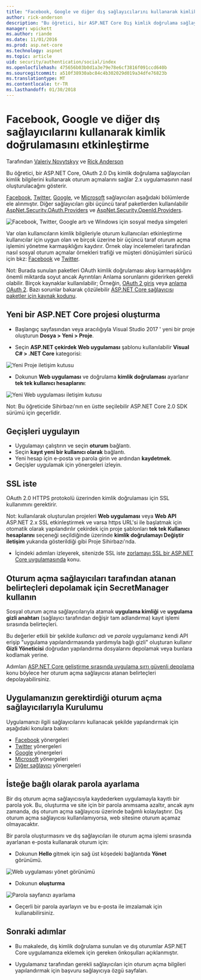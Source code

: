 ```yaml
---
title: "Facebook, Google ve diğer dış sağlayıcılarını kullanarak kimlik doğrulamasını etkinleştirme"
author: rick-anderson
description: "Bu öğretici, bir ASP.NET Core Dış kimlik doğrulama sağlayıcıları ile OAuth 2.0 kullanan 2.x uygulamasının nasıl oluşturulacağını gösterir."
manager: wpickett
ms.author: riande
ms.date: 11/01/2016
ms.prod: asp.net-core
ms.technology: aspnet
ms.topic: article
uid: security/authentication/social/index
ms.openlocfilehash: 475656b03b0d1a3e79e78e6cf3816f091ccd640b
ms.sourcegitcommit: a510f38930abc84c4b302029d019a34dfe76823b
ms.translationtype: MT
ms.contentlocale: tr-TR
ms.lasthandoff: 01/30/2018
---
```

# <a name="enabling-authentication-using-facebook-google-and-other-external-providers"></a>Facebook, Google ve diğer dış sağlayıcılarını kullanarak kimlik doğrulamasını etkinleştirme

<a name="security-authentication-social-logins"></a>

Tarafından [Valeriy Novytskyy](https://github.com/01binary) ve [Rick Anderson](https://twitter.com/RickAndMSFT)

Bu öğretici, bir ASP.NET Core, OAuth 2.0 Dış kimlik doğrulama sağlayıcıları kimlik bilgilerini kullanarak oturum açmalarını sağlar 2.x uygulamasının nasıl oluşturulacağını gösterir.

[Facebook](facebook-logins.md), [Twitter](twitter-logins.md), [Google](google-logins.md), ve [Microsoft](microsoft-logins.md) sağlayıcıları aşağıdaki bölümlerde ele alınmıştır. Diğer sağlayıcıları gibi üçüncü taraf paketlerden kullanılabilir [AspNet.Security.OAuth.Providers](https://github.com/aspnet-contrib/AspNet.Security.OAuth.Providers) ve [AspNet.Security.OpenId.Providers](https://github.com/aspnet-contrib/AspNet.Security.OpenId.Providers).

![Facebook, Twitter, Google artı ve Windows için sosyal medya simgeleri](index/_static/social.png)

Var olan kullanıcıların kimlik bilgileriyle oturum kullanıcıları etkinleştirme kullanıcılar için uygun olan ve birçok üzerine bir üçüncü taraf oturum açma işlemini yönetme karmaşıklığını kaydırır. Örnek olay incelemeleri tarafından nasıl sosyal oturum açmalar örnekleri trafiği ve müşteri dönüşümleri sürücü için bkz: [Facebook](https://www.facebook.com/unsupportedbrowser) ve [Twitter](https://dev.twitter.com/resources/case-studies).

Not: Burada sunulan paketleri OAuth kimlik doğrulaması akışı karmaşıklığını önemli miktarda soyut ancak Ayrıntıları Anlama sorunlarını giderirken gerekli olabilir. Birçok kaynaklar kullanılabilir; Örneğin, [OAuth 2 giriş](https://www.digitalocean.com/community/tutorials/an-introduction-to-oauth-2) veya [anlama OAuth 2](http://www.bubblecode.net/2016/01/22/understanding-oauth2/). Bazı sorunlar bakarak çözülebilir [ASP.NET Core sağlayıcısı paketler için kaynak kodunu](https://github.com/aspnet/Security/tree/dev/src).

## <a name="create-a-new-aspnet-core-project"></a>Yeni bir ASP.NET Core projesi oluşturma

* Başlangıç sayfasından veya aracılığıyla Visual Studio 2017 ' yeni bir proje oluşturun **Dosya > Yeni > Proje**.

* Seçin **ASP.NET çekirdek Web uygulaması** şablonu kullanılabilir **Visual C# > .NET Core** kategorisi:

![Yeni Proje iletişim kutusu](index/_static/new-project.png)

* Dokunun **Web uygulaması** ve doğrulama **kimlik doğrulaması** ayarlanır **tek tek kullanıcı hesaplarını**:

![Yeni Web uygulaması iletişim kutusu](index/_static/select-project.png)

Not: Bu öğreticide Sihirbazı'nın en üstte seçilebilir ASP.NET Core 2.0 SDK sürümü için geçerlidir.

## <a name="apply-migrations"></a>Geçişleri uygulayın

* Uygulamayı çalıştırın ve seçin **oturum** bağlantı.
* Seçin **kayıt yeni bir kullanıcı olarak** bağlantı.
* Yeni hesap için e-posta ve parola girin ve ardından **kaydetmek**.
* Geçişler uygulamak için yönergeleri izleyin.

## <a name="require-ssl"></a>SSL iste

OAuth 2.0 HTTPS protokolü üzerinden kimlik doğrulaması için SSL kullanımını gerektirir.

Not: kullanılarak oluşturulan projeleri **Web uygulaması** veya **Web API** ASP.NET 2.x SSL etkinleştirmek ve varsa https URL'si ile başlatmak için otomatik olarak yapılandırılır çekirdek için proje şablonları **tek tek Kullanıcı hesaplarını** seçeneği seçildiğinde üzerinde **kimlik doğrulamayı Değiştir iletişim** yukarıda gösterildiği gibi Proje Sihirbazı'nda.

* İçindeki adımları izleyerek, sitenizde SSL iste [zorlamayı SSL bir ASP.NET Core uygulamasında](xref:security/enforcing-ssl) konu.

## <a name="use-secretmanager-to-store-tokens-assigned-by-login-providers"></a>Oturum açma sağlayıcıları tarafından atanan belirteçleri depolamak için SecretManager kullanın

Sosyal oturum açma sağlayıcılarıyla atamak **uygulama kimliği** ve **uygulama gizli anahtarı** (sağlayıcı tarafından değişir tam adlandırma) kayıt işlemi sırasında belirteçleri.

Bu değerler etkili bir şekilde *kullanıcı adı* ve *parola* uygulamanız kendi API erişip "uygulama yapılandırmasında yardımıyla bağlı gizli" oluşturan kullanır **Gizli Yöneticisi** doğrudan yapılandırma dosyalarını depolamak veya bunlara kodlamak yerine.

Adımları [ASP.NET Core geliştirme sırasında uygulama sırrı güvenli depolama](xref:security/app-secrets) konu böylece her oturum açma sağlayıcısı atanan belirteçleri depolayabilirsiniz.

## <a name="setup-login-providers-required-by-your-application"></a>Uygulamanızın gerektirdiği oturum açma sağlayıcılarıyla Kurulumu

Uygulamanızı ilgili sağlayıcılarını kullanacak şekilde yapılandırmak için aşağıdaki konulara bakın:

* [Facebook](facebook-logins.md) yönergeleri
* [Twitter](twitter-logins.md) yönergeleri
* [Google](google-logins.md) yönergeleri
* [Microsoft](microsoft-logins.md) yönergeleri
* [Diğer sağlayıcı](other-logins.md) yönergeleri

## <a name="optionally-set-password"></a>İsteğe bağlı olarak parola ayarlama

Bir dış oturum açma sağlayıcısıyla kaydederken uygulamayla kayıtlı bir parola yok. Bu, oluşturma ve site için bir parola anımsama azaltır, ancak aynı zamanda, dış oturum açma sağlayıcısı üzerinde bağımlı kolaylaştırır. Dış oturum açma sağlayıcısı kullanılamıyorsa, web sitesine oturum açamaz olmayacaktır.

Bir parola oluşturmasını ve dış sağlayıcıları ile oturum açma işlemi sırasında ayarlanan e-posta kullanarak oturum için:

* Dokunun **Hello <email alias>**  gitmek için sağ üst köşedeki bağlantıda **Yönet** görünümü.

![Web uygulaması yönet görünümü](index/_static/pass1a.png)

* Dokunun **oluşturma**

![Parola sayfanızı ayarlama](index/_static/pass2a.png)

* Geçerli bir parola ayarlayın ve bu e-posta ile imzalamak için kullanabilirsiniz.

## <a name="next-steps"></a>Sonraki adımlar

* Bu makalede, dış kimlik doğrulama sunulan ve dış oturumlar ASP.NET Core uygulamanıza eklemek için gereken önkoşulları açıklanmıştır.

* Uygulamanız tarafından gerekli sağlayıcıları için oturum açma bilgileri yapılandırmak için başvuru sağlayıcıya özgü sayfaları.
